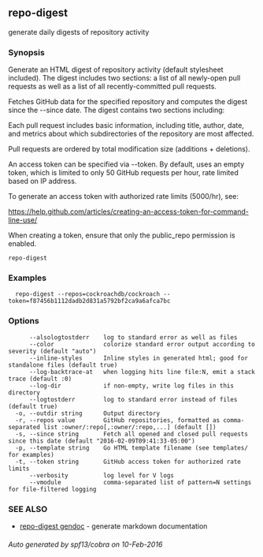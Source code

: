 ## repo-digest

generate daily digests of repository activity

### Synopsis



Generate an HTML digest of repository activity (default stylesheet
included). The digest includes two sections: a list of all newly-open
pull requests as well as a list of all recently-committed pull
requests.

Fetches GitHub data for the specified repository and computes the digest
since the --since date. The digest contains two sections including:

Each pull request includes basic information, including title, author,
date, and metrics about which subdirectories of the repository are
most affected.

Pull requests are ordered by total modification size (additions +
deletions).

An access token can be specified via --token. By default, uses an empty
token, which is limited to only 50 GitHub requests per hour, rate limited
based on IP address.

To generate an access token with authorized rate limits (5000/hr), see:

https://help.github.com/articles/creating-an-access-token-for-command-line-use/

When creating a token, ensure that only the public_repo permission is enabled.


```
repo-digest
```

### Examples

```
  repo-digest --repos=cockroachdb/cockroach --token=f87456b1112dadb2d831a5792bf2ca9a6afca7bc
```

### Options

```
      --alsologtostderr    log to standard error as well as files
      --color              colorize standard error output according to severity (default "auto")
      --inline-styles      Inline styles in generated html; good for standalone files (default true)
      --log-backtrace-at   when logging hits line file:N, emit a stack trace (default :0)
      --log-dir            if non-empty, write log files in this directory
      --logtostderr        log to standard error instead of files (default true)
  -o, --outdir string      Output directory
  -r, --repos value        GitHub repositories, formatted as comma-separated list :owner/:repo[,:owner/:repo,...] (default [])
  -s, --since string       Fetch all opened and closed pull requests since this date (default "2016-02-09T09:41:33-05:00")
  -p, --template string    Go HTML template filename (see templates/ for examples)
  -t, --token string       GitHub access token for authorized rate limits
      --verbosity          log level for V logs
      --vmodule            comma-separated list of pattern=N settings for file-filtered logging
```

### SEE ALSO
* [repo-digest gendoc](repo-digest_gendoc.md)	 - generate markdown documentation

###### Auto generated by spf13/cobra on 10-Feb-2016
